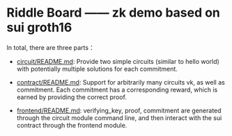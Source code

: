 # Riddle Board —— zk demo based on sui groth16

In total, there are three parts：

- [circuit/README.md](circuit): Provide two simple circuits (similar to hello world) with potentially multiple solutions for each commitment.

- [contract/README.md](contract): Support for arbitrarily many circuits vk, as well as commitment. Each commitment has a corresponding reward, which is earned by providing the correct proof.

- [frontend/README.md](frontend): verifying_key, proof, commitment are generated through the circuit module command line, and then interact with the sui contract through the frontend module.
